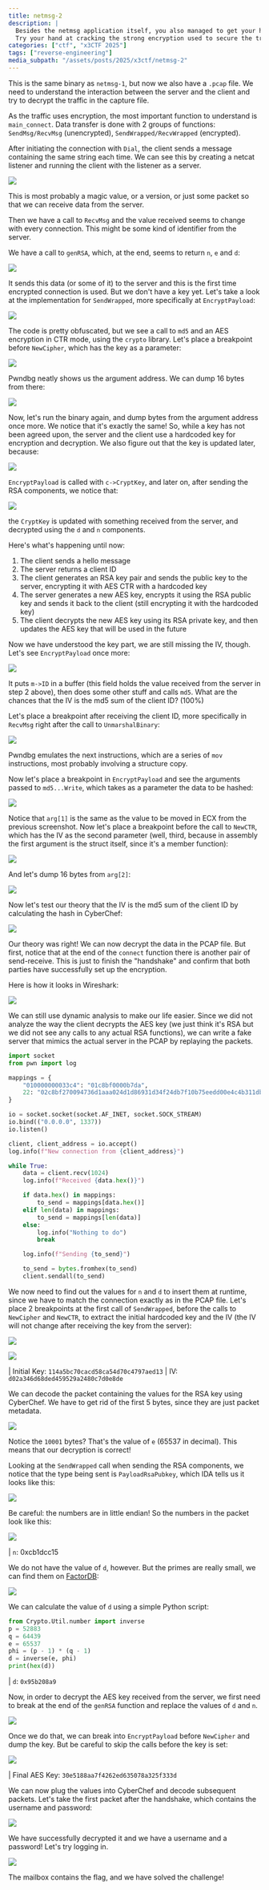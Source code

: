 ```yaml
---
title: netmsg-2
description: |
  Besides the netmsg application itself, you also managed to get your hands on a packet capture of one of the users of the service. Don't ask.
  Try your hand at cracking the strong encryption used to secure the traffic (see netmsg-1 for the client application).
categories: ["ctf", "x3CTF 2025"]
tags: ["reverse-engineering"]
media_subpath: "/assets/posts/2025/x3ctf/netmsg-2"
---
```


This is the same binary as `netmsg-1`, but now we also have a `.pcap` file. We need to understand the interaction between
the server and the client and try to decrypt the traffic in the capture file.

As the traffic uses encryption, the most important function to understand is `main_connect`. Data transfer is done with
2 groups of functions: `SendMsg/RecvMsg` (unencrypted), `SendWrapped/RecvWrapped` (encrypted).

After initiating the connection with `Dial`, the client sends a message containing the same string each time. We can see
this by creating a netcat listener and running the client with the listener as a server.

![](01.png)

This is most probably a magic value, or a version, or just some packet so that we can receive data from the server.

Then we have a call to `RecvMsg` and the value received seems to change with every connection. This might be some kind
of identifier from the server.

We have a call to `genRSA`, which, at the end, seems to return `n`, `e` and `d`:

![](02.png)

It sends this data (or some of it) to the server and this is the first time encrypted connection is used. But we don't
have a key yet. Let's take a look at the implementation for `SendWrapped`, more specifically at `EncryptPayload`:

![](03.png)

The code is pretty obfuscated, but we see a call to `md5` and an AES encryption in CTR mode, using the `crypto` library.
Let's place a breakpoint before `NewCipher`, which has the key as a parameter:

![](04.png)

Pwndbg neatly shows us the argument address. We can dump 16 bytes from there:

![](05.png)

Now, let's run the binary again, and dump bytes from the argument address once more. We notice that it's exactly the same!
So, while a key has not been agreed upon, the server and the client use a hardcoded key for encryption and decryption.
We also figure out that the key is updated later, because:

![](06.png)

`EncryptPayload` is called with `c->CryptKey`, and later on, after sending the RSA components, we notice that:

![](07.png)

the `CryptKey` is updated with something received from the server, and decrypted using the `d` and `n` components.

Here's what's happening until now:

1. The client sends a hello message
2. The server returns a client ID
3. The client generates an RSA key pair and sends the public key to the server, encrypting it with AES CTR with a hardcoded key
4. The server generates a new AES key, encrypts it using the RSA public key and sends it back to the client (still encrypting
it with the hardcoded key)
5. The client decrypts the new AES key using its RSA private key, and then updates the AES key that will be used in the future

Now we have understood the key part, we are still missing the IV, though. Let's see `EncryptPayload` once more:

![](08.png)

It puts `m->ID` in a buffer (this field holds the value received from the server in step 2 above), then does some other stuff
and calls `md5`. What are the chances that the IV is the md5 sum of the client ID? (100%)

Let's place a breakpoint after receiving the client ID, more specifically in `RecvMsg` right after the call to `UnmarshalBinary`:

![](09.png)

Pwndbg emulates the next instructions, which are a series of `mov` instructions, most probably involving a structure copy.

Now let's place a breakpoint in `EncryptPayload` and see the arguments passed to `md5...Write`, which takes as a parameter
the data to be hashed:

![](10.png)

Notice that `arg[1]` is the same as the value to be moved in ECX from the previous screenshot. Now let's place a breakpoint
before the call to `NewCTR`, which has the IV as the second parameter (well, third, because in assembly the first argument
is the struct itself, since it's a member function):

![](11.png)

And let's dump 16 bytes from `arg[2]`:

![](12.png)

Now let's test our theory that the IV is the md5 sum of the client ID by calculating the hash in CyberChef:

![](13.png)

Our theory was right! We can now decrypt the data in the PCAP file. But first, notice that at the end of the `connect`
function there is another pair of send-receive. This is just to finish the "handshake" and confirm that both parties
have successfully set up the encryption.

Here is how it looks in Wireshark:

![](14.png)

We can still use dynamic analysis to make our life easier. Since we did not analyze the way the client decrypts the
AES key (we just think it's RSA but we did not see any calls to any actual RSA functions), we can write a fake server 
that mimics the actual server in the PCAP by replaying the packets.

```py
import socket
from pwn import log

mappings = {
    "010000000033c4": "01c8bf0000b7da",
    22: "02c8bf270094736d1aaa024d1d86931d34f24db7f10b75eedd00e4c4b311dba0c1583ee6e66288809c3fcb0a042f",
}

io = socket.socket(socket.AF_INET, socket.SOCK_STREAM)
io.bind(("0.0.0.0", 1337))
io.listen()

client, client_address = io.accept()
log.info(f"New connection from {client_address}")

while True:
    data = client.recv(1024)
    log.info(f"Received {data.hex()}")

    if data.hex() in mappings:
        to_send = mappings[data.hex()]
    elif len(data) in mappings:
        to_send = mappings[len(data)]
    else:
        log.info("Nothing to do")
        break

    log.info(f"Sending {to_send}")

    to_send = bytes.fromhex(to_send)
    client.sendall(to_send)
```

We now need to find out the values for `n` and `d` to insert them at runtime, since we have to match the connection
exactly as in the PCAP file. Let's place 2 breakpoints at the first call of `SendWrapped`, before the calls to `NewCipher`
and `NewCTR`, to extract the initial hardcoded key and the IV (the IV will not change after receiving the key from the
server):

![](15.png)

![](16.png)

| Initial Key: `114a5bc70cacd58ca54d70c4797aed13`
| IV: `d02a346d68ded459529a2480c7d0e8de`

We can decode the packet containing the values for the RSA key using CyberChef. We have to get rid of the
first 5 bytes, since they are just packet metadata.

![](17.png)

Notice the `10001` bytes? That's the value of `e` (65537 in decimal). This means that our decryption is correct!

Looking at the `SendWrapped` call when sending the RSA components, we notice that the type being sent is `PayloadRsaPubkey`,
which IDA tells us it looks like this:

![](18.png)

Be careful: the numbers are in little endian! So the numbers in the packet look like this:

![](19.png)

| `n`: 0xcb1dcc15

We do not have the value of `d`, however. But the primes are really small, we can find them on [FactorDB](https://factordb.com/):

![](20.png)

We can calculate the value of `d` using a simple Python script:

```py
from Crypto.Util.number import inverse
p = 52883
q = 64439
e = 65537
phi = (p - 1) * (q - 1)
d = inverse(e, phi)
print(hex(d))
```

| `d`: `0x95b208a9`

Now, in order to decrypt the AES key received from the server, we first need to break at the end of the `genRSA` function
and replace the values of `d` and `n`.

![](21.png)

Once we do that, we can break into `EncryptPayload` before `NewCipher` and dump the key. But be careful to skip the calls
before the key is set:

![](22.png)

| Final AES Key: `30e5188aa7f4262ed635078a325f333d`

We can now plug the values into CyberChef and decode subsequent packets. Let's take the first packet after the handshake,
which contains the username and password:

![](23.png)

We have successfully decrypted it and we have a username and a password! Let's try logging in.

![](24.png)

The mailbox contains the flag, and we have solved the challenge!
